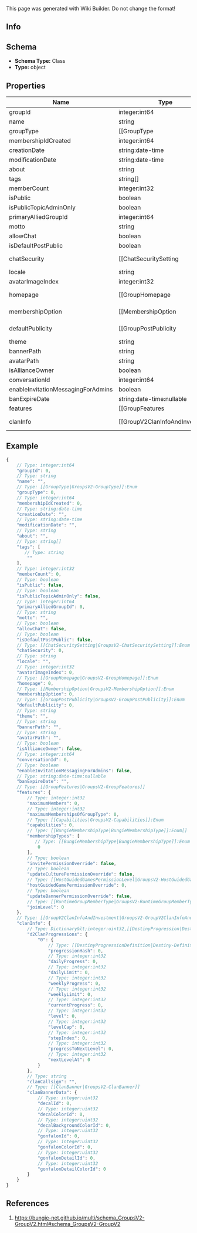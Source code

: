<span class="wiki-builder">This page was generated with Wiki Builder. Do not change the format!</span>

## Info

## Schema
* **Schema Type:** Class
* **Type:** object

## Properties
Name | Type | Description
---- | ---- | -----------
groupId | integer:int64 | 
name | string | 
groupType | [[GroupType|GroupsV2-GroupType]]:Enum | 
membershipIdCreated | integer:int64 | 
creationDate | string:date-time | 
modificationDate | string:date-time | 
about | string | 
tags | string[] | 
memberCount | integer:int32 | 
isPublic | boolean | 
isPublicTopicAdminOnly | boolean | 
primaryAlliedGroupId | integer:int64 | 
motto | string | 
allowChat | boolean | 
isDefaultPostPublic | boolean | 
chatSecurity | [[ChatSecuritySetting|GroupsV2-ChatSecuritySetting]]:Enum | 
locale | string | 
avatarImageIndex | integer:int32 | 
homepage | [[GroupHomepage|GroupsV2-GroupHomepage]]:Enum | 
membershipOption | [[MembershipOption|GroupsV2-MembershipOption]]:Enum | 
defaultPublicity | [[GroupPostPublicity|GroupsV2-GroupPostPublicity]]:Enum | 
theme | string | 
bannerPath | string | 
avatarPath | string | 
isAllianceOwner | boolean | 
conversationId | integer:int64 | 
enableInvitationMessagingForAdmins | boolean | 
banExpireDate | string:date-time:nullable | 
features | [[GroupFeatures|GroupsV2-GroupFeatures]] | 
clanInfo | [[GroupV2ClanInfoAndInvestment|GroupsV2-GroupV2ClanInfoAndInvestment]] | 

## Example
```javascript
{
    // Type: integer:int64
    "groupId": 0,
    // Type: string
    "name": "",
    // Type: [[GroupType|GroupsV2-GroupType]]:Enum
    "groupType": 0,
    // Type: integer:int64
    "membershipIdCreated": 0,
    // Type: string:date-time
    "creationDate": "",
    // Type: string:date-time
    "modificationDate": "",
    // Type: string
    "about": "",
    // Type: string[]
    "tags": [
       // Type: string
        ""
    ],
    // Type: integer:int32
    "memberCount": 0,
    // Type: boolean
    "isPublic": false,
    // Type: boolean
    "isPublicTopicAdminOnly": false,
    // Type: integer:int64
    "primaryAlliedGroupId": 0,
    // Type: string
    "motto": "",
    // Type: boolean
    "allowChat": false,
    // Type: boolean
    "isDefaultPostPublic": false,
    // Type: [[ChatSecuritySetting|GroupsV2-ChatSecuritySetting]]:Enum
    "chatSecurity": 0,
    // Type: string
    "locale": "",
    // Type: integer:int32
    "avatarImageIndex": 0,
    // Type: [[GroupHomepage|GroupsV2-GroupHomepage]]:Enum
    "homepage": 0,
    // Type: [[MembershipOption|GroupsV2-MembershipOption]]:Enum
    "membershipOption": 0,
    // Type: [[GroupPostPublicity|GroupsV2-GroupPostPublicity]]:Enum
    "defaultPublicity": 0,
    // Type: string
    "theme": "",
    // Type: string
    "bannerPath": "",
    // Type: string
    "avatarPath": "",
    // Type: boolean
    "isAllianceOwner": false,
    // Type: integer:int64
    "conversationId": 0,
    // Type: boolean
    "enableInvitationMessagingForAdmins": false,
    // Type: string:date-time:nullable
    "banExpireDate": "",
    // Type: [[GroupFeatures|GroupsV2-GroupFeatures]]
    "features": {
        // Type: integer:int32
        "maximumMembers": 0,
        // Type: integer:int32
        "maximumMembershipsOfGroupType": 0,
        // Type: [[Capabilities|GroupsV2-Capabilities]]:Enum
        "capabilities": 0,
        // Type: [[BungieMembershipType|BungieMembershipType]]:Enum[]
        "membershipTypes": [
           // Type: [[BungieMembershipType|BungieMembershipType]]:Enum
            0
        ],
        // Type: boolean
        "invitePermissionOverride": false,
        // Type: boolean
        "updateCulturePermissionOverride": false,
        // Type: [[HostGuidedGamesPermissionLevel|GroupsV2-HostGuidedGamesPermissionLevel]]:Enum
        "hostGuidedGamePermissionOverride": 0,
        // Type: boolean
        "updateBannerPermissionOverride": false,
        // Type: [[RuntimeGroupMemberType|GroupsV2-RuntimeGroupMemberType]]:Enum
        "joinLevel": 0
    },
    // Type: [[GroupV2ClanInfoAndInvestment|GroupsV2-GroupV2ClanInfoAndInvestment]]
    "clanInfo": {
        // Type: Dictionary&lt;integer:uint32,[[DestinyProgression|Destiny-DestinyProgression]]&gt;
        "d2ClanProgressions": {
            "0": {
                // Type: [[DestinyProgressionDefinition|Destiny-Definitions-DestinyProgressionDefinition]]:ManifestDefinition:integer:uint32
                "progressionHash": 0,
                // Type: integer:int32
                "dailyProgress": 0,
                // Type: integer:int32
                "dailyLimit": 0,
                // Type: integer:int32
                "weeklyProgress": 0,
                // Type: integer:int32
                "weeklyLimit": 0,
                // Type: integer:int32
                "currentProgress": 0,
                // Type: integer:int32
                "level": 0,
                // Type: integer:int32
                "levelCap": 0,
                // Type: integer:int32
                "stepIndex": 0,
                // Type: integer:int32
                "progressToNextLevel": 0,
                // Type: integer:int32
                "nextLevelAt": 0
            }
        },
        // Type: string
        "clanCallsign": "",
        // Type: [[ClanBanner|GroupsV2-ClanBanner]]
        "clanBannerData": {
            // Type: integer:uint32
            "decalId": 0,
            // Type: integer:uint32
            "decalColorId": 0,
            // Type: integer:uint32
            "decalBackgroundColorId": 0,
            // Type: integer:uint32
            "gonfalonId": 0,
            // Type: integer:uint32
            "gonfalonColorId": 0,
            // Type: integer:uint32
            "gonfalonDetailId": 0,
            // Type: integer:uint32
            "gonfalonDetailColorId": 0
        }
    }
}

```

## References
1. https://bungie-net.github.io/multi/schema_GroupsV2-GroupV2.html#schema_GroupsV2-GroupV2
